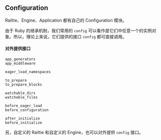 ## Configuration

Railtie、Engine、Application 都有自己的 Configuration 模块。

由于 Ruby 的继承机制，我们常用的 `config` 可以看作是它们中任意一个的实例对象。所以，理论上来说，它们提供的接口 `config` 都可直接调用。

#### 对外提供接口

```
app_generators
app_middleware

eager_load_namespaces

to_prepare
to_prepare_blocks

watchable_dirs
watchable_files

before_eager_load
before_configuration

after_initialize
before_initialize
```

另，自定义的 Railtie 和自定义的 Engine，也可以对外提供 `config` 接口。
